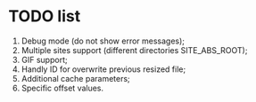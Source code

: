 TODO list
=========

1. Debug mode (do not show error messages);
2. Multiple sites support (different directories SITE_ABS_ROOT);
3. GIF support;
4. Handly ID for overwrite previous resized file;
5. Additional cache parameters;
6. Specific offset values.
